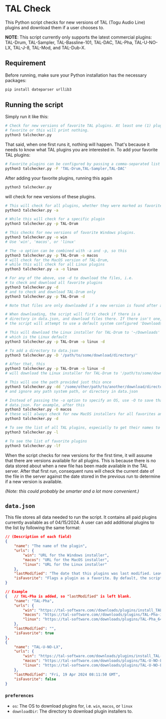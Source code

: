 # TAL Check

This Python script checks for new versions of TAL (Togu Audio Line) plugins and download them if a user chooses to. 

**NOTE**: This script currently only supports the latest commercial plugins: TAL-Drum, TAL-Sampler, TAL-Bassline-101, TAL-DAC, TAL-Pha, TAL-U-NO-LX, TAL-J-8, TAL-Mod, and TAL-Dub-X.

## Requirement

Before running, make sure your Python installation has the necessary packages:

```bash
pip install dateparser urllib3
```

## Running the script

Simply run it like this:

```bash
# Check for new versions of favorite TAL plugins. At least one (1) plugin must be marked as a 
# favorite or this will print nothing.
python3 talchecker.py
```

That said, when one first runs it, nothing will happen. That's because it needs to know what TAL plugins you are interested in. To add your favorite TAL plugins:

```bash
# Favorite plugins can be configured by passing a comma-separated list
python3 talchecker.py -F 'TAL-Drum,TAL-Sampler,TAL-DAC'
```

After adding your favorite plugins, running this again
```bash
python3 talchecker.py
```
will check for new versions of these plugins.

```bash
# This will check for all plugins, whether they were marked as favorites or not
python3 talchecker.py -a

# While this will check for a specific plugin
python3 talchecker.py -p TAL-Drum

# This checks for new versions of favorite Windows plugins.
python3 talchecker.py -o win
# Use 'win', 'macos', or 'linux'

# The -o option can be combined with -a and -p, so this
python3 talchecker.py -p TAL-Drum -o macos
# will check for the MacOS version of TAL-Drum,
# while this will check for all Linux plugins
python3 talchecker.py -a -o linux

# For any of the above, use -d to download the files, i.e.
# to check and download all favorite plugins
python3 talchecker.py -d
# and to check and download TAL-Drum only
python3 talchecker.py -p TAL-Drum -d

# Note that files are only downloaded if a new version is found after a check.

# When downloading, the script will first check if there is a 
# directory in data.json, and download files there. If there isn't one, 
# the script will attempt to use a default system configured 'Downloads' directory. 

# This will download the Linux installer for TAL-Drum to '~/Downloads' if it exists, 
# which is the Linux default
python3 talchecker.py -p TAL-Drum -o linux -d 

# To add a directory to data.json
python3 talchecker.py -D '/path/to/some/download/directory/'

# After that, this
python3 talchecker.py -p TAL-Drum -o linux -d 
# will download the Linux installer for TAL-Drum to '/path/to/some/download/directory/'

# This will use the path provided just this once
python3 talchecker.py -dd '/some/other/path/to/another/download/directory/'
# and ignore any path system path, or directory in data.json

# Instead of passing the -o option to specify an OS, use -O to save that OS to 
# data.json. For example, after this
python3 talchecker.py -O macos
# these will always check for new MacOS installers for all favorites and download them (-d)
python3 talchecker.py -d

# To see the list of all TAL plugins, especially to get their names to use with this script
python3 talchecker.py -l

# To see the list of favorite plugins
python3 talchecker.py -lf
```

When the script checks for new versions for the first time, it will assume that there are versions available for all plugins. This is because there is no data stored about when a new file has been made available in the TAL server. After that first run, consequent runs will check the current date of the file in the server against the date stored in the previous run to determine if a new version is available. 

_(Note: this could probably be smarter and a lot more convenient.)_

## `data.json`

This file stores all data needed to run the script. It contains all paid plugins currently available as of 04/15/2024. A user can add additional plugins to the list by following the same format:

```json
// (Description of each field)
{
    "name": "The name of the plugin",
    "urls": {
        "win": "URL for the Windows installer",
        "macos": "URL for the MacOS installer",
        "linux": "URL for the Linux installer"
    },
    "lastModified": "The date that this plugins was last modified. Leave blank when adding a plugin; it will be populated by the script.",
    "isFavorite": "Flags a plugin as a favorite. By default, the script will only check for favorites. Values are 'true' or 'false'"
}
```

```json
// Example
{   // TAL-Pha is added, so "lastModified" is left blank. 
    "name": "TAL-Pha",
    "urls": {
        "win": "https://tal-software.com//downloads/plugins/install_TAL-Pha.zip",
        "macos": "https://tal-software.com//downloads/plugins/TAL-Pha-installer_macos.zip",
        "linux": "https://tal-software.com/downloads/plugins/TAL-Pha_64_linux.zip"
    },
    "lastModified": "",
    "isFavorite": true
},
{
    "name": "TAL-U-NO-LX",
    "urls": {
        "win": "https://tal-software.com/downloads/plugins/install_TAL-U-NO-LX-V2.zip",
        "macos": "https://tal-software.com/downloads/plugins/TAL-U-NO-LX-V2-installer_macos.zip",
        "linux": "https://tal-software.com/downloads/plugins/TAL-U-NO-LX-V2_64_linux.zip"
    },
    "lastModified": "Fri, 19 Apr 2024 08:11:50 GMT",
    "isFavorite": false
}
```

### `preferences`

* `os`: The OS to download plugins for, i.e. `win`, `macos`, or `linux`
* `downloadDir`: The directory to download plugin installers to.